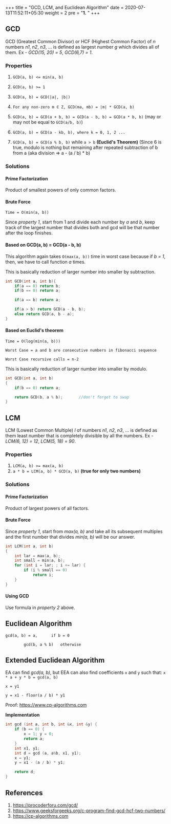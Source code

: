 +++
title = "GCD, LCM, and Euclidean Algorithm"
date =  2020-07-13T11:52:11+05:30
weight = 2
pre = "<b>1.</b> "
+++

## GCD
GCD (Greatest Common Divisor) or HCF (Highest Common Factor) of *n* numbers *n1*, *n2*, *n3*, ... is defined as largest number *g* which divides all of them. Ex - *GCD(15, 20) = 5*, *GCD(6,7) = 1*.

### Properties
1. `GCD(a, b) <= min(a, b)`

2. `GCD(a, b) >= 1`

3. `GCD(a, b) = GCD(|a|, |b|)` 

4. `For any non-zero m ∈ Z, GCD(ma, mb) = |m| * GCD(a, b)`

5. `GCD(a, b) = GCD(a + b, b) = GCD(a - b, b) = GCD(a * b, b)` (may or may not be equal to `GCD(a/b, b)`)

6. `GCD(a, b) = GCD(a - kb, b), where k = 0, 1, 2 ...`

7. `GCD(a, b) = GCD(a % b, b)` while `a > b` **(Euclid's Theorem)** (Since 6 is true, modulo is nothing but remaining after repeated subtraction of b from a (aka division => a - (a / b) * b)

### Solutions

#### Prime Factorization
Product of smallest powers of only common factors.

#### Brute Force

`Time = O(min(a, b))`

Since *property 1*, start from 1 and divide each number by *a* and *b*, keep track of the largest number that divides both and gcd will be that number after the loop finishes.


#### Based on GCD(a, b) = GCD(a - b, b)
This algorithm again takes `O(max(a, b))` time in worst case because if *b = 1*, then, we have to call function *a* times.

This is basically reduction of larger number into smaller by subtraction.

```cpp
int GCD(int a, int b){
	if(a == 0) return b;
	if(b == 0) return a;

	if(a == b) return a;

	if(a > b) return GCD(a - b, b);
	else return GCD(a, b - a);	
}
```

#### Based on Euclid's theorem
`Time = O(log(min(a, b)))`

`Worst Case = a and b are consecutive numbers in fibonacci sequence`

`Worst Case recursive calls = n-2`

This is basically reduction of larger number into smaller by modulo.

```cpp
int GCD(int a, int b)
{
	if(b == 0) return a;

	return GCD(b, a % b);		//don't forget to swap
}
```

## LCM 
LCM (Lowest Common Multiple) *l* of numbers *n1*, *n2*, *n3*, ... is defined as them least number that is completely divisible by all the numbers. Ex - *LCM(6, 12) = 12*, *LCM(5, 18) = 90*.

### Properties
1. `LCM(a, b) >= max(a, b)`
2. `a * b = LCM(a, b) * GCD(a, b)` **(true for only two numbers)**

### Solutions

#### Prime Factorization
Product of largest powers of all factors.

#### Brute Force

Since *property 1*, start from *max(a, b)* and take all its subsequent multiples and the first number that divides *min(a, b)* will be our answer.

```cpp
int LCM(int a, int b) 
{ 
    int lar = max(a, b); 
    int small = min(a, b); 
    for (int i = lar; ; i += lar) { 
        if (i % small == 0) 
            return i; 
    } 
} 
```

#### Using GCD
Use formula in *property 2* above.


## Euclidean Algorithm
```
gcd(a, b) =	a,		if b = 0
		
		gcd(b, a % b)	otherwise
```

## Extended Euclidean Algorithm
EA can find *gcd(a, b)*, but EEA can also find coefficients `x` and `y` such that: `x * a + y * b = gcd(a, b)` 

```
x = y1

y = x1 - floor(a / b) * y1
```
Proof: https://www.cp-algorithms.com

**Implementation**
```cpp
int gcd (int a, int b, int &x, int &y) {
	if (b == 0) {
		x = 1; y = 0; 
		return a;
	}
	int x1, y1;
	int d = gcd (a, a%b, x1, y1);
	x = y1;
	y = x1 - (a / b) * y1;

	return d;
}
```

## References
1. https://procoderforu.com/gcd/<br>
2. https://www.geeksforgeeks.org/c-program-find-gcd-hcf-two-numbers/ <br>
3. https://cp-algorithms.com